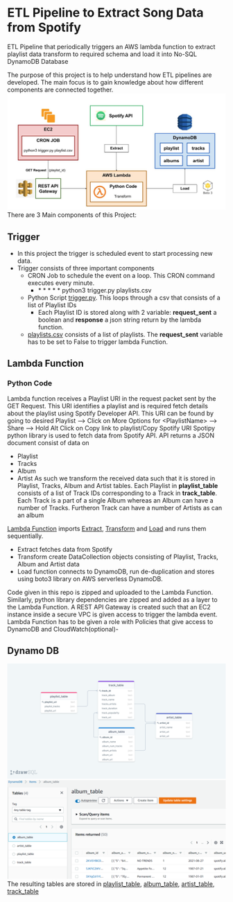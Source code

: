 # ETL Pipeline to Extract Song Data from Spotify
ETL Pipeline that periodically triggers an AWS lambda function to extract playlist data transform to required schema and load it into No-SQL DynamoDB Database

The purpose of this project is to help understand how ETL pipelines are developed. The main focus is to gain knowledge about how different components are connected together.
![Arhcitecture](SpotifyArchitecture.jpg)
There are 3 Main components of this Project:
## Trigger
* In this project the trigger is scheduled event to start processing new data.
* Trigger consists of three important components
  * CRON Job to schedule the event on a loop. This CRON command executes every minute.
    * \* \* \* \* \* python3 trigger.py playlists.csv
  * Python Script [trigger.py](https://github.com/AshwinDeshpande96/Spotify-ETL-Pipeline-AWS-Lambda-DynamoDB/blob/main/trigger/trigger.py). This loops through a csv that consists of a list of Playlist IDs
    * Each Playlist ID is stored along with 2 variable: **request_sent** a boolean and **response** a json string return by the lambda function.
  * [playlists.csv](https://github.com/AshwinDeshpande96/Spotify-ETL-Pipeline-AWS-Lambda-DynamoDB/blob/main/trigger/playlists.csv) consists of a list of playlists. The **request_sent** variable has to be set to False to trigger lambda Function.

## Lambda Function
### Python Code
Lambda function receives a Playlist URI in the request packet sent by the GET Request.
This URI identifies a playlist and is required fetch details about the playlist using Spotify Developer API. This URI can be found by going to desired Playlist --> Click on More Options for \<PlaylistName\> --> Share --> Hold Alt Click on Copy link to playlist/Copy Spotify URI
Spotipy python library is used to fetch data from Spotify API. API returns a JSON document consist of data on
 * Playlist
 * Tracks
 * Album
 * Artist
 As such we transform the received data such that it is stored in Playlist, Tracks, Album and Artist tables. Each Playlist in **playlist_table** consists of a list of Track IDs corresponding to a Track in **track_table**. Each Track is a part of a single Album whereas an Album can have a number of Tracks. Furtheron Track can have a number of Artists as can an album
 
 [Lambda Function](lambda_function.py) imports [Extract](Extract.py), [Transform](Transform.py) and [Load](Load.py) and runs them sequentially.
 * Extract fetches data from Spotify
 * Transform create DataCollection objects consisting of Playlist, Tracks, Album and Artist data
 * Load function connects to DynamoDB, run de-duplication and stores using boto3 library on AWS serverless DynamoDB.

 Code given in this repo is zipped and uploaded to the Lambda Function. Similarly, python library dependencies are zipped and added as a layer to the Lambda Function.
 A REST API Gateway is created such that an EC2 instance inside a secure VPC is given access to trigger the lambda event.
 Lambda Function has to be given a role with Policies that give access to DynamoDB and CloudWatch(optional)-
 
 
## Dynamo DB
 ![Database Schema](dynamo_db_Schema.png)
 ![Database Screenshot](dynamoDBSS.png)
 The resulting tables are stored in [playlist_table](results/playlist_results.csv), [album_table](results/album_results.csv), [artist_table](results/artist_results.csv), [track_table](results/track_results.csv)

